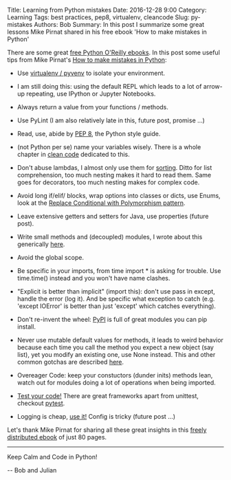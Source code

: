Title: Learning from Python mistakes
Date: 2016-12-28 9:00
Category: Learning
Tags: best practices, pep8, virtualenv, cleancode
Slug: py-mistakes
Authors: Bob
Summary: In this post I summarize some great lessons Mike Pirnat shared in his free ebook 'How to make mistakes in Python'

There are some great [free Python O'Reilly ebooks](http://www.oreilly.com/programming/free/). In this post some useful tips from Mike Pirnat's [How to make mistakes in Python](http://www.oreilly.com/programming/free/how-to-make-mistakes-in-python.csp?intcmp=il-prog-free-product-lgen_python_mistakes):

* Use [virtualenv / pyvenv](http://pybit.es/the-beauty-of-virtualenv.html) to isolate your environment.

* I am still doing this: using the default REPL which leads to a lot of arrow-up repeating, use IPython or Jupyter Notebooks.

* Always return a value from your functions / methods.

* Use PyLint (I am also relatively late in this, future post, promise ...)

* Read, use, abide by [PEP 8](https://www.python.org/dev/peps/pep-0008/), the Python style guide.

* (not Python per se) name your variables wisely. There is a whole chapter in [clean code](https://www.amazon.com/Clean-Code-Handbook-Software-Craftsmanship/dp/0132350882) dedicated to this.

* Don't abuse lambdas, I almost only use them for [sorting](https://docs.python.org/3/howto/sorting.html). Ditto for list comprehension, too much nesting makes it hard to read them. Same goes for decorators, too much nesting makes for complex code.

* Avoid long if/elif/ blocks, wrap options into classes or dicts, use Enums, look at the [Replace Conditional with Polymorphism pattern](http://refactoring.com/catalog/replaceConditionalWithPolymorphism.html).

* Leave extensive getters and setters for Java, use properties (future post).

* Write small methods and (decoupled) modules, I wrote about this generically [here](http://bobbelderbos.com/2016/03/building-maintainable-software/).

* Avoid the global scope.

* Be specific in your imports, from time import * is asking for trouble. Use time.time() instead and you won't have name clashes.

* "Explicit is better than implicit" (import this): don't use pass in except, handle the error (log it). And be specific what exception to catch (e.g. 'except IOError' is better than just 'except' which catches everything).

* Don't re-invent the wheel: [PyPI](https://pypi.python.org) is full of great modules you can pip install.

* Never use mutable default values for methods, it leads to weird behavior because each time you call the method you expect a new object (say list), yet you modify an existing one, use None instead. This and other common gotchas are described [here](http://docs.python-guide.org/en/latest/writing/gotchas/).

* Overeager Code: keep your constuctors (dunder inits) methods lean, watch out for modules doing a lot of operations when being imported. 

* [Test your code!](http://docs.python-guide.org/en/latest/writing/tests/) There are great frameworks apart from unittest, checkout [pytest](http://docs.pytest.org/en/latest/).

* Logging is cheap, [use it!](https://docs.python.org/3.5/library/logging.html) Config is tricky (future post ...)

Let's thank Mike Pirnat for sharing all these great insights in this [freely distributed ebook](http://www.oreilly.com/programming/free/how-to-make-mistakes-in-python.csp?intcmp=il-prog-free-product-lgen_python_mistakes) of just 80 pages.

---

Keep Calm and Code in Python!

-- Bob and Julian 

